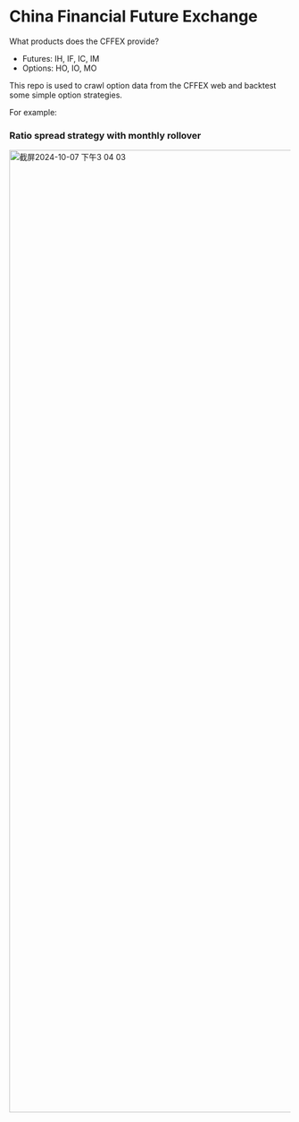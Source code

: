 # China Financial Future Exchange
What products does the CFFEX provide?

- Futures: IH, IF, IC, IM
- Options: HO, IO, MO

This repo is used to crawl option data from the CFFEX web and backtest some simple option strategies.


For example:
### Ratio spread strategy with monthly rollover
<img width="1721" alt="截屏2024-10-07 下午3 04 03" src="https://github.com/user-attachments/assets/23c66c20-7f53-4f97-ab3d-64ab65cb39b2">
